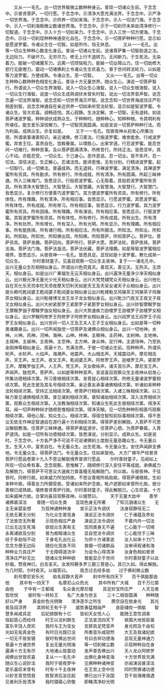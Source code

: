 <!-- { "loadSidebar": true } -->
　　又从一一毛孔。出一切世界极微尘数种种身云。普现一切诸众生前。于念念中。示普贤菩萨。一切行愿。于念念中。示清净大愿充满法界。于念念中。示严净一切世界海。于念念中。示供养一切如来海。于念念中。示入一切法门海。于念念中。示入一切刹海极微尘数诸世界海。于念念中。示于一切刹尽未来劫清净修行一切智道。于念念中。示入十方一切如来力。于念念中。示入三世一切方便海。于念念中。示往一切刹现种种神通变化自在。于念念中。示一切菩萨种种行愿。显示如是愿波罗蜜。令诸众生住一切智。如是所作。恒无休息。
　　又从一一毛孔。出等一切众生种种心数变化身云。普诣一切诸众生前。说诸菩萨集一切智助道之法。无边际力。不破坏力。无穷尽力。修无上行不退转力。无间断力。于生死法。无染着力。能破一切诸魔军力。远离一切烦恼垢力。能破一切业障山力。住一切劫修大悲行无疲倦力。震动一切诸佛刹土令诸众生生欢喜力。普于世间转法轮力。以如是等力波罗蜜。方便成熟。令诸众生。至一切智。
　　又从一一毛孔。出等一切众生种种心数种种色相变化身云。普诣十方无量世界。随众生心。演说一切菩萨智行。所谓说入一切众生界海智。说入一切众生心海智。说入一切众生根海智。说入一切众生行海智。说度一切众生成熟调伏未曾失时智。说出一切法界音声智。说念念遍一切法界海智。说念念知一切世界海灭坏智。说念念知一切世界海成住庄严形相差别智。说念念神通自在亲近供养一切如来听受法轮智。显示如是智波罗蜜。令诸众生。皆大欢喜。调畅适悦。其心寂静。生决定解。求一切智。无有退转。如说菩萨诸波罗蜜。种种调伏成熟众生。于种种时。随种种心。知种种根。令其明利有所堪任。能生爱乐深信解力。于一切智究竟圆满。如是宣说一切菩萨种种行法。而为利益。成熟众生。亦复如是。
　　又于一一毛孔。现彼夜神从初发心所集功德。所谓承事诸善知识。亲近诸佛。修习善法。行施波罗蜜。难舍能舍。行戒波罗蜜。弃舍王位。富贵自在。宫殿眷属。以增胜心。出家学道。行忍波罗蜜。能忍世间一切难行。种种苦事。及以菩萨圆满清净。所修苦行。所持正法。皆悉坚牢。其心不动。亦能忍受。一切众生。于己身心。恶作恶说。忍一切业。皆不失坏。忍一切法。深信决定。生正解心。忍诸法性。能谛思惟。无有分别。行精进波罗蜜。起一切智行。成一切佛法。普遍成熟。而无退转。行禅波罗蜜。满足清净。其禅波罗蜜所有资具。所有勤求。所有修行。所有成就。所有清净。所有圆满。所起三昧神通。所入三昧海门。皆悉显示。行般若波罗蜜。心无取着。其般若波罗蜜所有资具。所有清净大智慧日。大智慧云。大智慧藏。大智慧海。大智慧行。大智慧门。皆悉显示。复示修行方便善巧波罗蜜门。其方便波罗蜜所有资具。所有修行。所有体性。所有理趣。所有清净。所有相应事。皆悉显示。行愿波罗蜜。其愿波罗蜜。所有体性。所有成就。所有修习。所有相应事。皆悉显示。行力波罗蜜。其力波罗蜜所有资具。所有因缘。所有理趣。所有演说。所有相应事。皆悉显示。行智波罗蜜。其智波罗蜜所有资具。所有体性。所有修行。所有成就。所有出生。所有清净。所有处所。所有增长。所有深入。所有光明。所有显示。所有理趣。所有相应事。所有能拣择。所有诸行相。所有相应法。所有所摄法。所知法。所知业。所知刹。所知劫。所知世。所知佛出现。所知佛。所知菩萨。所知菩萨心。菩萨位。菩萨资具。菩萨发趣。菩萨回向。菩萨所行。菩萨大愿。菩萨法轮。菩萨拣择。菩萨法海。菩萨法门海。菩萨法漩流。菩萨法伏藏。菩萨法理趣。如是等智波罗蜜相应境界。皆悉显示。从彼夜神一一毛孔。皆悉具足。显现如是十波罗蜜。教化成熟一切众生。
　　尔时善财童子。见喜目观察一切众生主夜神。复于一一诸毛孔中。出兴无量众生形相相似身云。所谓出兴色究竟天。善现天。善见天。无热天。无烦天。相似身云。如是出兴广果福生无云天相似身云。出兴遍净无量净少净天相似身云。出兴极光净无量光少光天相似身云。出兴大梵梵辅梵众天相似身云。出兴他化自在天化乐天兜率陀天须夜摩天忉利天如是天王及天采女诸天子众相似身云。出兴提头赖吒乾闼婆王乾闼婆子乾闼婆女相似身云出兴毗楼勒叉鸠槃茶王鸠槃茶子鸠槃茶女相似身云。出兴毗楼博叉龙王龙子龙女相似身云。出兴毗沙门夜叉王夜叉子夜叉女相似身云。出兴大树紧那罗王紧那罗子紧那罗女相似身云。出兴妙智摩睺罗伽王摩睺罗伽子摩睺罗伽女相似身云。出兴大势速疾力迦楼罗王迦楼罗子迦楼罗女相似身云。出兴罗睺阿修罗王阿修罗子阿修罗女相似身云。出兴阎罗法王阎罗王子阎罗王女相似身云。出兴世间一切人王及王夫人王子王女相似身云。出如是等一切种类诸趣身云。出兴一切声闻独觉一切菩萨及诸佛众相似身云。出兴一切地神。水神。火神。风神。河神。海神。山神。林神。主稼神。主药神。主树神。主地神。主城神。主昼神。主夜神。主空神。主方神。身众神。足行神。主道场神。乃至执金刚神等相似身云。周遍十方。充满法界。于彼一切诸众生前。现种种声。所谓风轮声。水轮声。火焰声。海潮声。地震声。大山相击声。天城震动声。摩尼相击声。天王声。龙王声。夜叉王声。乾闼婆王声。阿修罗王声。迦楼罗王声。紧那罗王声。摩睺罗伽王声。人王声。梵王声。天女歌咏声。诸天音乐声。摩尼宝王声。声闻声。独觉声。菩萨声。以如是等种种音声。宣说喜目观察众生主夜神从初发心所集功德相续次第。所习善根相续次第。发菩提心相续次第。所修无量诸波罗蜜相续次第。死此生彼及其名号相续次第。亲近善友承事诸佛相续次第。听诸如来种种法轮相续次第。受持正法相续次第。修菩萨行相续次第。入诸三昧相续次第。以三昧力普见诸佛相续次第。普见诸刹相续次第。普知诸劫相续次第。深入法界相续次第。观察众生相续次第。入法教海相续次第。知诸众生死此生彼相续次第。得净天耳。闻一切声种种辩才随顺思惟相续次第。得净天眼。见一切色种种形相善巧观察相续次第。得他心智。知众生心。相续次第。得宿住智知前际事相续次第。得不思议无依无作神足智通自在游行遍十方刹相续次第。得菩萨差别解脱。入菩萨不可思议解脱教海。住菩萨三昧神通。得菩萨勇猛游步。住菩萨心想。为菩萨眷属。入菩萨道场。如是一切所有功德相续次第。皆悉演说。分别显示。成熟众生。如是说时。于念念中。十方各严净不可说不可说诸佛刹土度脱无量恶趣众生。令无量众生。生天人中。富贵自在。令无量众生。出生死海。令无量众生。安住声闻辟支佛地。令无量众生。得菩萨法门。令无量众生。住如来智地。
大方广佛华严经普贤菩萨行愿品卷第十九入不思议解脱境界普贤行愿品
　　尔时善财童子。见闻如上所现一切众希有事。念念观察。思惟解了。随顺修行深入安住平等成就。承佛威力及解脱力。得菩萨不可思议大速疾力普喜幢无垢解脱门。何以故。与彼夜神。于往昔时。同修行故。如来威力所加持故。不思议善根所祐助故。得菩萨诸根故。生如来种中故。得善友力所摄受故。受诸如来所护念故。毗卢遮那如来曾所化故。彼分善根已成熟故。堪修普贤菩萨行故。尔时善财童子。得此解脱已。心生欢喜。十方如来威神力故。合掌向喜目观察夜神。以偈赞曰。
　　天于无量大劫中　　善学诸佛甚深法
　　普随一切众生类　　显现色身无所著
　　了知沉溺诸众生　　无主无亲婴妄想
　　为现神通种种身　　宣示正法令调伏
　　法身寂静恒无二　　无依无著无分别
　　为化众生普现身　　演说正法令调伏
　　仁于诸蕴及界处　　了法皆空无所著
　　示现色相庄严身　　演说正法令调伏
　　不着内外一切法　　已出无边生死海
　　欲拔众生离有无　　现同类身无不遍
　　仁心能于一切境　　永离诸欲及分别
　　普为痴暗诸众生　　显自觉法令调伏
　　仁心能住于三昧　　经于多劫恒不动
　　于身毛孔出化云　　为供十方诸善逝
　　汝入如来十力门　　念念方便无边际
　　随应化现各不同　　普摄一切诸群品
　　汝审谛观诸有海　　种种业力具庄严
　　于无障碍道法中　　为说令心得清净
　　汝身色相如普贤　　清净庄严妙无比
　　随诸众生种种欲　　普能显示于世间
　　尔时善财童子以此妙偈。赞夜神已。白言圣天。汝发阿耨多罗三藐三菩提心。其已久如。得此解脱。为几时耶。尔时夜天。以偈答曰。
　　我念过去经多劫　　过于佛刹微尘数
　　刹号摩尼安乐光　　劫名寂静大音声
　　刹中所有四天下　　百千俱胝那由他
　　其中有一四天下　　名摩尼山众色光
　　其中所有广大城　　百千万亿那由他
　　于中有一王都城　　名众香光摩尼幢
　　具足妙宝所庄严　　人天见者皆欣悦
　　彼时有一转轮王　　名广大身为世主
　　三十二相皆圆满　　种种随好以严身
　　真金妙色光明聚　　清净莲华之所生
　　腾空自在放身光　　其光普及阎浮界
　　其转轮王有千子　　威势勇猛相端严
　　良臣辅佐一俱胝　　智慧多闻咸具足
　　后妃嫔御有十亿　　皆如天女悦人心
　　能随王意性调柔　　恒起慈心而给侍
　　时王以法利群生　　正法宣流四天下
　　铁围大地皆臣属　　富乐丰饶人庶欢
　　我时与王为宝女　　言辞具足梵音声
　　身光照及千由旬　　光如无垢真金色
　　有时日光既已没　　所奏音乐咸寂然
　　大王及我诸妃嫔　　一切无不皆安寝
　　彼时有佛出世间　　号曰吉祥功德海
　　显现无量神通力　　普遍十方诸世界
　　复出无量光明海　　等一切刹微尘数
　　示现种种自在身　　遍满十方无有尽
　　大地诸山皆震动　　发声普告佛出兴
　　天人龙众阿修罗　　闻佛出世皆欢喜
　　复从一一毛孔中　　出佛化身神变海
　　十方世界皆充满　　随众生心说妙法
　　我时于彼夜梦中　　见佛种种诸神变
　　亦闻演说甚深法　　爱乐喜叹未曾有
　　时有十千主夜神　　在王宫上空中住
　　同时赞佛诸功德　　以妙言音觉悟我
　　胜智贤后汝应起　　佛已出兴于汝国
　　百千劫海难值遇　　见者利乐皆清净
　　我时寝寤心欣敬　　即睹清净妙光明
